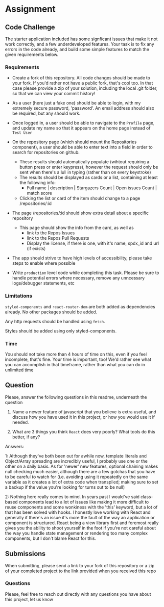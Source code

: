 # Assignment

## Code Challenge

The starter application included has some signficant issues that make it not work correctly, and a few underdeveloped features. Your task is to fix any errors in the code already, and build some simple features to match the given requirements below.

### Requirements

- Create a fork of this repository. All code changes should be made to your fork. If you'd rather not have a public fork, that's cool too. In that case please provide a zip of your solution, including the local .git folder, so that we can view your commit history!

- As a user (here just a fake one) should be able to login, with my extremely secure password, 'password'. An email address should also be required, but any should work.

- Once logged in, a user should be able to navigate to the `Profile` page, and update my name so that it appears on the home page instead of `Test User`

- On the repository page (which should mount the Repositories component), a user should be able to enter text into a field in order to search for repositories on github.

  - These results should automatically populate (wihtout requiring a button press or enter keypress), however the request should only be sent when there's a lull in typing (rather than on every keystroke)
  - The results should be displayed as cards or a list, containing at least the following info:
    - Full name | description | Stargazers Count | Open issues Count | match score
  - Clicking the list or card of the item should change to a page /repositories/:id

- The page /repositories/:id should show extra detail about a specific repository

  - This page should show the info from the card, as well as
    - link to the Repos Issues
    - link to the Repos Pull Requests
    - Display the license, if there is one, with it's name, spdx_id and url (if exists)

- The app should strive to have high levels of accessibility, please take steps to enable where possible

- Write `production` level code while completing this task. Please be sure to handle potential errors where necessary, remove any unncessary logs/debugger statements, etc

### Limitations

`styled-components` and `react-router-dom` are both added as dependencies already. No other packages should be added.

Any http requests should be handled using `fetch`.

Styles should be added using only styled-components.

### Time

You should not take more than 4 hours of time on this, even if you feel incomplete, that's fine. Your time is important, too! We'd rather see what you can accomplish in that timeframe, rather than what you can do in unlimited time

## Question

Please, answer the following questions in this readme, underneath the question

1. Name a newer feature of javascript that you believe is extra useful, and discuss how you have used it in this project, or how you would use it if needed.

2. What are 3 things you think `React` does very poorly? What tools do this better, if any?

Answers:

1: Although they've both been out for awhile now, template literals and Object/Array spreading are incredibly useful, I probably use one or the other on a daily basis. As for 'newer' new features, optional chaining makes null checking much easier, although there are a few gotchas that you have to be careful to watch for (i.e. avoiding using it repeatedly on the same variable as it creates a lot of extra code when transpiled; making sure to set a backup if the value you're looking for turns out to be null)

2: Nothing here really comes to mind. In years past I would've said class-based components lead to a lot of issues like making it more difficult to reuse components and some wonkiness with the 'this' keyword, but a lot of that has been solved with hooks. I honestly love working with React and generally if there's an issue it's more the fault of the way an application or component is structured. React being a view library first and foremost really gives you the ability to shoot yourself in the foot if you're not careful about the way you handle state management or rendering too many complex components, but I don't blame React for this.

## Submissions

When submitting, please send a link to your fork of this repository or a zip of your completed project to the link provided when you received this repo

### Questions

Please, feel free to reach out directly with any questions you have about this project, let us know
